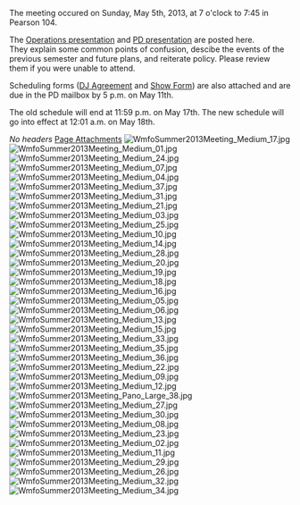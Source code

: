 The meeting occured on Sunday, May 5th, 2013, at 7 o'clock to 7:45 in Pearson 104.

The [Operations presentation](https://wiki.wmfo.org/@api/deki/files/485/=Ops-Summer13.pdf "Ops-Summer13.pdf") and [PD presentation](https://wiki.wmfo.org/@api/deki/files/488/=WMFO_PD_Presentation_Summer_2013.pdf "WMFO PD Presentation Summer 2013.pdf") are posted here. They explain some common points of confusion, descibe the events of the previous semester and future plans, and reiterate policy. Please review them if you were unable to attend.

Scheduling forms ([DJ Agreement](https://wiki.wmfo.org/@api/deki/files/486/=WMFO_DJ_Agreement_Form_SU13.pdf "WMFO DJ Agreement Form_SU13.pdf") and [Show Form](https://wiki.wmfo.org/@api/deki/files/487/=WMFO_Show_Scheduling_Form_SU13.pdf "WMFO Show Scheduling Form_SU13.pdf")) are also attached and are due in the PD mailbox by 5 p.m. on May 11th.

The old schedule will end at 11:59 p.m. on May 17th. The new schedule will go into effect at 12:01 a.m. on May 18th.

*No headers*
[Page Attachments](https://wiki-files.wmfo.org/Staff_Info/Staff_Meetings/Meeting_Archive/2013-Summer_Meeting)
![WmfoSummer2013Meeting_Medium_17.jpg](https://wiki-files.wmfo.org/Staff_Info/Staff_Meetings/Meeting_Archive/2013-Summer_Meeting/WmfoSummer2013Meeting_Medium_17.jpg)
![WmfoSummer2013Meeting_Medium_01.jpg](https://wiki-files.wmfo.org/Staff_Info/Staff_Meetings/Meeting_Archive/2013-Summer_Meeting/WmfoSummer2013Meeting_Medium_01.jpg)
![WmfoSummer2013Meeting_Medium_24.jpg](https://wiki-files.wmfo.org/Staff_Info/Staff_Meetings/Meeting_Archive/2013-Summer_Meeting/WmfoSummer2013Meeting_Medium_24.jpg)
![WmfoSummer2013Meeting_Medium_07.jpg](https://wiki-files.wmfo.org/Staff_Info/Staff_Meetings/Meeting_Archive/2013-Summer_Meeting/WmfoSummer2013Meeting_Medium_07.jpg)
![WmfoSummer2013Meeting_Medium_04.jpg](https://wiki-files.wmfo.org/Staff_Info/Staff_Meetings/Meeting_Archive/2013-Summer_Meeting/WmfoSummer2013Meeting_Medium_04.jpg)
![WmfoSummer2013Meeting_Medium_37.jpg](https://wiki-files.wmfo.org/Staff_Info/Staff_Meetings/Meeting_Archive/2013-Summer_Meeting/WmfoSummer2013Meeting_Medium_37.jpg)
![WmfoSummer2013Meeting_Medium_31.jpg](https://wiki-files.wmfo.org/Staff_Info/Staff_Meetings/Meeting_Archive/2013-Summer_Meeting/WmfoSummer2013Meeting_Medium_31.jpg)
![WmfoSummer2013Meeting_Medium_21.jpg](https://wiki-files.wmfo.org/Staff_Info/Staff_Meetings/Meeting_Archive/2013-Summer_Meeting/WmfoSummer2013Meeting_Medium_21.jpg)
![WmfoSummer2013Meeting_Medium_03.jpg](https://wiki-files.wmfo.org/Staff_Info/Staff_Meetings/Meeting_Archive/2013-Summer_Meeting/WmfoSummer2013Meeting_Medium_03.jpg)
![WmfoSummer2013Meeting_Medium_25.jpg](https://wiki-files.wmfo.org/Staff_Info/Staff_Meetings/Meeting_Archive/2013-Summer_Meeting/WmfoSummer2013Meeting_Medium_25.jpg)
![WmfoSummer2013Meeting_Medium_10.jpg](https://wiki-files.wmfo.org/Staff_Info/Staff_Meetings/Meeting_Archive/2013-Summer_Meeting/WmfoSummer2013Meeting_Medium_10.jpg)
![WmfoSummer2013Meeting_Medium_14.jpg](https://wiki-files.wmfo.org/Staff_Info/Staff_Meetings/Meeting_Archive/2013-Summer_Meeting/WmfoSummer2013Meeting_Medium_14.jpg)
![WmfoSummer2013Meeting_Medium_28.jpg](https://wiki-files.wmfo.org/Staff_Info/Staff_Meetings/Meeting_Archive/2013-Summer_Meeting/WmfoSummer2013Meeting_Medium_28.jpg)
![WmfoSummer2013Meeting_Medium_20.jpg](https://wiki-files.wmfo.org/Staff_Info/Staff_Meetings/Meeting_Archive/2013-Summer_Meeting/WmfoSummer2013Meeting_Medium_20.jpg)
![WmfoSummer2013Meeting_Medium_19.jpg](https://wiki-files.wmfo.org/Staff_Info/Staff_Meetings/Meeting_Archive/2013-Summer_Meeting/WmfoSummer2013Meeting_Medium_19.jpg)
![WmfoSummer2013Meeting_Medium_18.jpg](https://wiki-files.wmfo.org/Staff_Info/Staff_Meetings/Meeting_Archive/2013-Summer_Meeting/WmfoSummer2013Meeting_Medium_18.jpg)
![WmfoSummer2013Meeting_Medium_16.jpg](https://wiki-files.wmfo.org/Staff_Info/Staff_Meetings/Meeting_Archive/2013-Summer_Meeting/WmfoSummer2013Meeting_Medium_16.jpg)
![WmfoSummer2013Meeting_Medium_05.jpg](https://wiki-files.wmfo.org/Staff_Info/Staff_Meetings/Meeting_Archive/2013-Summer_Meeting/WmfoSummer2013Meeting_Medium_05.jpg)
![WmfoSummer2013Meeting_Medium_06.jpg](https://wiki-files.wmfo.org/Staff_Info/Staff_Meetings/Meeting_Archive/2013-Summer_Meeting/WmfoSummer2013Meeting_Medium_06.jpg)
![WmfoSummer2013Meeting_Medium_13.jpg](https://wiki-files.wmfo.org/Staff_Info/Staff_Meetings/Meeting_Archive/2013-Summer_Meeting/WmfoSummer2013Meeting_Medium_13.jpg)
![WmfoSummer2013Meeting_Medium_15.jpg](https://wiki-files.wmfo.org/Staff_Info/Staff_Meetings/Meeting_Archive/2013-Summer_Meeting/WmfoSummer2013Meeting_Medium_15.jpg)
![WmfoSummer2013Meeting_Medium_33.jpg](https://wiki-files.wmfo.org/Staff_Info/Staff_Meetings/Meeting_Archive/2013-Summer_Meeting/WmfoSummer2013Meeting_Medium_33.jpg)
![WmfoSummer2013Meeting_Medium_35.jpg](https://wiki-files.wmfo.org/Staff_Info/Staff_Meetings/Meeting_Archive/2013-Summer_Meeting/WmfoSummer2013Meeting_Medium_35.jpg)
![WmfoSummer2013Meeting_Medium_36.jpg](https://wiki-files.wmfo.org/Staff_Info/Staff_Meetings/Meeting_Archive/2013-Summer_Meeting/WmfoSummer2013Meeting_Medium_36.jpg)
![WmfoSummer2013Meeting_Medium_22.jpg](https://wiki-files.wmfo.org/Staff_Info/Staff_Meetings/Meeting_Archive/2013-Summer_Meeting/WmfoSummer2013Meeting_Medium_22.jpg)
![WmfoSummer2013Meeting_Medium_09.jpg](https://wiki-files.wmfo.org/Staff_Info/Staff_Meetings/Meeting_Archive/2013-Summer_Meeting/WmfoSummer2013Meeting_Medium_09.jpg)
![WmfoSummer2013Meeting_Medium_12.jpg](https://wiki-files.wmfo.org/Staff_Info/Staff_Meetings/Meeting_Archive/2013-Summer_Meeting/WmfoSummer2013Meeting_Medium_12.jpg)
![WmfoSummer2013Meeting_Pano_Large_38.jpg](https://wiki-files.wmfo.org/Staff_Info/Staff_Meetings/Meeting_Archive/2013-Summer_Meeting/WmfoSummer2013Meeting_Pano_Large_38.jpg)
![WmfoSummer2013Meeting_Medium_27.jpg](https://wiki-files.wmfo.org/Staff_Info/Staff_Meetings/Meeting_Archive/2013-Summer_Meeting/WmfoSummer2013Meeting_Medium_27.jpg)
![WmfoSummer2013Meeting_Medium_30.jpg](https://wiki-files.wmfo.org/Staff_Info/Staff_Meetings/Meeting_Archive/2013-Summer_Meeting/WmfoSummer2013Meeting_Medium_30.jpg)
![WmfoSummer2013Meeting_Medium_08.jpg](https://wiki-files.wmfo.org/Staff_Info/Staff_Meetings/Meeting_Archive/2013-Summer_Meeting/WmfoSummer2013Meeting_Medium_08.jpg)
![WmfoSummer2013Meeting_Medium_23.jpg](https://wiki-files.wmfo.org/Staff_Info/Staff_Meetings/Meeting_Archive/2013-Summer_Meeting/WmfoSummer2013Meeting_Medium_23.jpg)
![WmfoSummer2013Meeting_Medium_02.jpg](https://wiki-files.wmfo.org/Staff_Info/Staff_Meetings/Meeting_Archive/2013-Summer_Meeting/WmfoSummer2013Meeting_Medium_02.jpg)
![WmfoSummer2013Meeting_Medium_11.jpg](https://wiki-files.wmfo.org/Staff_Info/Staff_Meetings/Meeting_Archive/2013-Summer_Meeting/WmfoSummer2013Meeting_Medium_11.jpg)
![WmfoSummer2013Meeting_Medium_29.jpg](https://wiki-files.wmfo.org/Staff_Info/Staff_Meetings/Meeting_Archive/2013-Summer_Meeting/WmfoSummer2013Meeting_Medium_29.jpg)
![WmfoSummer2013Meeting_Medium_26.jpg](https://wiki-files.wmfo.org/Staff_Info/Staff_Meetings/Meeting_Archive/2013-Summer_Meeting/WmfoSummer2013Meeting_Medium_26.jpg)
![WmfoSummer2013Meeting_Medium_32.jpg](https://wiki-files.wmfo.org/Staff_Info/Staff_Meetings/Meeting_Archive/2013-Summer_Meeting/WmfoSummer2013Meeting_Medium_32.jpg)
![WmfoSummer2013Meeting_Medium_34.jpg](https://wiki-files.wmfo.org/Staff_Info/Staff_Meetings/Meeting_Archive/2013-Summer_Meeting/WmfoSummer2013Meeting_Medium_34.jpg)

